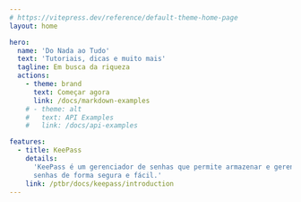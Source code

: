 ```yaml
---
# https://vitepress.dev/reference/default-theme-home-page
layout: home

hero:
  name: 'Do Nada ao Tudo'
  text: 'Tutoriais, dicas e muito mais'
  tagline: Em busca da riqueza
  actions:
    - theme: brand
      text: Começar agora
      link: /docs/markdown-examples
    # - theme: alt
    #   text: API Examples
    #   link: /docs/api-examples

features:
  - title: KeePass
    details:
      'KeePass é um gerenciador de senhas que permite armazenar e gerenciar suas
      senhas de forma segura e fácil.'
    link: /ptbr/docs/keepass/introduction
---
```

